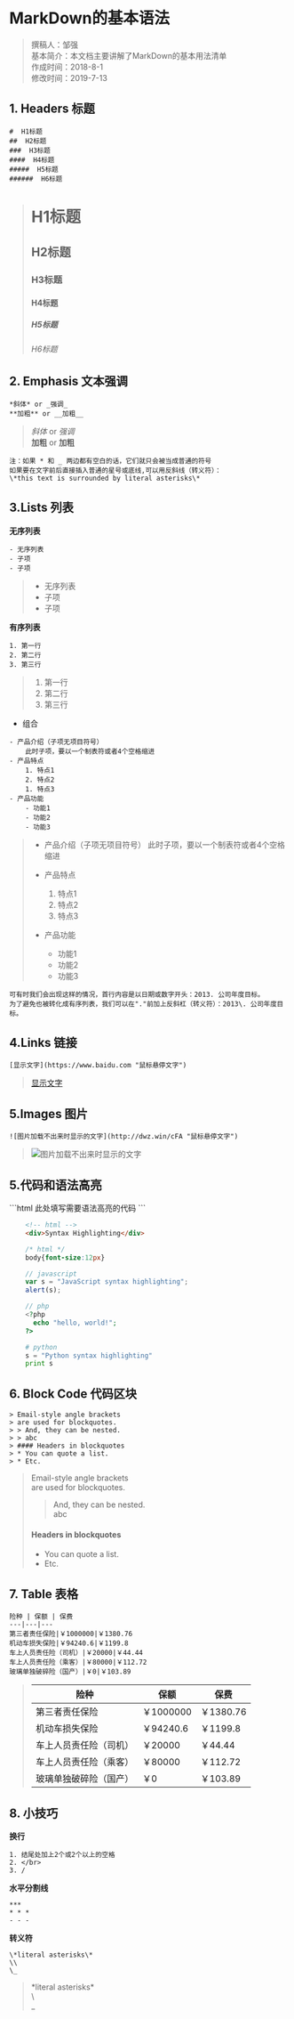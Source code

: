 # MarkDown的基本语法

> 撰稿人：邹强<br>
> 基本简介：本文档主要讲解了MarkDown的基本用法清单<br>
> 作成时间：2018-8-1<br>
> 修改时间：2019-7-13


## 1. Headers 标题

```
#  H1标题
##  H2标题
###  H3标题
####  H4标题
#####  H5标题
######  H6标题
```

> #  H1标题
> ##  H2标题
> ###  H3标题
> ####  H4标题
> #####  H5标题
> ######  H6标题

  
## 2. Emphasis 文本强调

```
*斜体* or _强调_
**加粗** or __加粗__
```
> *斜体* or _强调_ \
> **加粗** or __加粗__

```
注：如果 * 和 _ 两边都有空白的话，它们就只会被当成普通的符号
如果要在文字前后直接插入普通的星号或底线,可以用反斜线（转义符）：
\*this text is surrounded by literal asterisks\*
```

## 3.Lists 列表

**无序列表**
```
- 无序列表
- 子项
- 子项
```
> - 无序列表
> - 子项
> - 子项
  
**有序列表**
```
1. 第一行
2. 第二行
3. 第三行
```
> 1. 第一行
> 2. 第二行
> 3. 第三行
 
- 组合

```
- 产品介绍（子项无项目符号）
    此时子项，要以一个制表符或者4个空格缩进
- 产品特点
    1. 特点1
    2. 特点2
    1. 特点3
- 产品功能
    - 功能1
    - 功能2
    - 功能3
```

> - 产品介绍（子项无项目符号）
>     此时子项，要以一个制表符或者4个空格缩进
>  
> - 产品特点
>     1. 特点1
>     2. 特点2
>     1. 特点3
> - 产品功能
>     - 功能1
>     - 功能2
>     - 功能3

 
 ```
 可有时我们会出现这样的情况，首行内容是以日期或数字开头：2013. 公司年度目标。
为了避免也被转化成有序列表，我们可以在"."前加上反斜杠（转义符）：2013\. 公司年度目标。
 ```


## 4.Links 链接

```
[显示文字](https://www.baidu.com "鼠标悬停文字")
```
> [显示文字](https://www.baidu.com "鼠标悬停文字")


## 5.Images 图片

```
![图片加载不出来时显示的文字](http://dwz.win/cFA "鼠标悬停文字")
```

> ![图片加载不出来时显示的文字](http://dwz.win/cFA "鼠标悬停文字")



## 5.代码和语法高亮

\`\`\`html
此处填写需要语法高亮的代码
\`\`\`


```html
    <!-- html -->
    <div>Syntax Highlighting</div>
```
```css
    /* html */ 
    body{font-size:12px}
```
 
```javascript
    // javascript
    var s = "JavaScript syntax highlighting";
    alert(s);
```
```php
    // php
    <?php
      echo "hello, world!";
    ?>
```
```python
    # python
    s = "Python syntax highlighting"
    print s
```

## 6. Block Code 代码区块

 
```
> Email-style angle brackets  
> are used for blockquotes.
> > And, they can be nested.  
> > abc
> #### Headers in blockquotes
> * You can quote a list.
> * Etc.
```

> Email-style angle brackets  
> are used for blockquotes.
> > And, they can be nested.  
> > abc
> #### Headers in blockquotes
> * You can quote a list.
> * Etc.


## 7. Table 表格

```
险种 | 保额 | 保费
---|---|---
第三者责任保险|￥1000000|￥1380.76
机动车损失保险|￥94240.6|￥1199.8
车上人员责任险（司机）|￥20000|￥44.44
车上人员责任险（乘客）|￥80000|￥112.72
玻璃单独破碎险（国产）|￥0|￥103.89
```

> 险种 | 保额 | 保费
> ---|---|---
> 第三者责任保险|￥1000000|￥1380.76
> 机动车损失保险|￥94240.6|￥1199.8
> 车上人员责任险（司机）|￥20000|￥44.44
> 车上人员责任险（乘客）|￥80000|￥112.72
> 玻璃单独破碎险（国产）|￥0|￥103.89



## 8. 小技巧

**换行**
```
1. 结尾处加上2个或2个以上的空格
2. </br>
3. /
```
**水平分割线**
```
***
* * *
- - -
```
**转义符**
```
\*literal asterisks\*
\\  
\_
```
> \*literal asterisks\*  
> \\  
> \_

